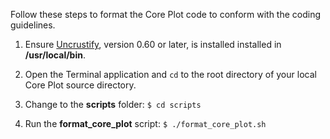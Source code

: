 Follow these steps to format the Core Plot code to conform with the coding guidelines.

1. Ensure [Uncrustify](http://uncrustify.sourceforge.net/), version 0.60 or later, is installed installed in **/usr/local/bin**.

2. Open the Terminal application and `cd` to the root directory of your local Core Plot source directory.

3. Change to the **scripts** folder:
   `$ cd scripts`

4. Run the **format_core_plot** script:
   `$ ./format_core_plot.sh`
